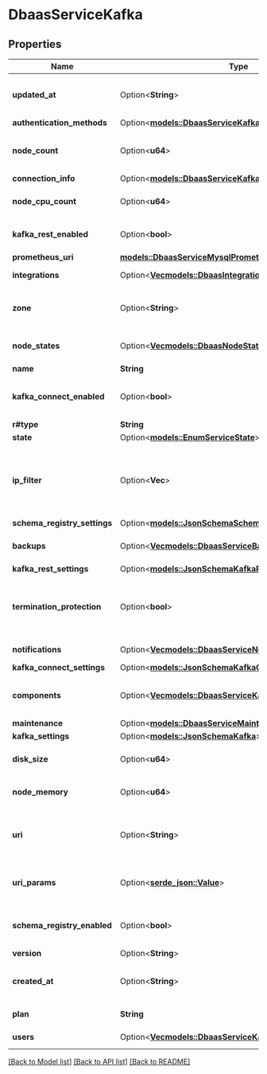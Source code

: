 # DbaasServiceKafka

## Properties

Name | Type | Description | Notes
------------ | ------------- | ------------- | -------------
**updated_at** | Option<**String**> | Service last update timestamp (ISO 8601) | [optional]
**authentication_methods** | Option<[**models::DbaasServiceKafkaAuthenticationMethods**](dbaas_service_kafka_authentication_methods.md)> |  | [optional]
**node_count** | Option<**u64**> | Number of service nodes in the active plan | [optional]
**connection_info** | Option<[**models::DbaasServiceKafkaConnectionInfo**](dbaas_service_kafka_connection_info.md)> |  | [optional]
**node_cpu_count** | Option<**u64**> | Number of CPUs for each node | [optional]
**kafka_rest_enabled** | Option<**bool**> | Whether Kafka REST is enabled | [optional]
**prometheus_uri** | [**models::DbaasServiceMysqlPrometheusUri**](dbaas_service_mysql_prometheus_uri.md) |  | 
**integrations** | Option<[**Vec<models::DbaasIntegration>**](dbaas-integration.md)> | Service integrations | [optional]
**zone** | Option<**String**> | The zone where the service is running | [optional]
**node_states** | Option<[**Vec<models::DbaasNodeState>**](dbaas-node-state.md)> | State of individual service nodes | [optional]
**name** | **String** |  | 
**kafka_connect_enabled** | Option<**bool**> | Whether Kafka Connect is enabled | [optional]
**r#type** | **String** |  | 
**state** | Option<[**models::EnumServiceState**](enum-service-state.md)> |  | [optional]
**ip_filter** | Option<**Vec<String>**> | Allow incoming connections from CIDR address block, e.g. '10.20.0.0/16' | [optional]
**schema_registry_settings** | Option<[**models::JsonSchemaSchemaRegistry**](json-schema-schema-registry.md)> |  | [optional]
**backups** | Option<[**Vec<models::DbaasServiceBackup>**](dbaas-service-backup.md)> | List of backups for the service | [optional]
**kafka_rest_settings** | Option<[**models::JsonSchemaKafkaRest**](json-schema-kafka-rest.md)> |  | [optional]
**termination_protection** | Option<**bool**> | Service is protected against termination and powering off | [optional]
**notifications** | Option<[**Vec<models::DbaasServiceNotification>**](dbaas-service-notification.md)> | Service notifications | [optional]
**kafka_connect_settings** | Option<[**models::JsonSchemaKafkaConnect**](json-schema-kafka-connect.md)> |  | [optional]
**components** | Option<[**Vec<models::DbaasServiceKafkaComponentsInner>**](dbaas_service_kafka_components_inner.md)> | Service component information objects | [optional]
**maintenance** | Option<[**models::DbaasServiceMaintenance**](dbaas-service-maintenance.md)> |  | [optional]
**kafka_settings** | Option<[**models::JsonSchemaKafka**](json-schema-kafka.md)> |  | [optional]
**disk_size** | Option<**u64**> | TODO UNIT disk space for data storage | [optional]
**node_memory** | Option<**u64**> | TODO UNIT of memory for each node | [optional]
**uri** | Option<**String**> | URI for connecting to the service (may be absent) | [optional]
**uri_params** | Option<[**serde_json::Value**](.md)> | service_uri parameterized into key-value pairs | [optional]
**schema_registry_enabled** | Option<**bool**> | Whether Schema-Registry is enabled | [optional]
**version** | Option<**String**> | Kafka version | [optional]
**created_at** | Option<**String**> | Service creation timestamp (ISO 8601) | [optional]
**plan** | **String** | Subscription plan | 
**users** | Option<[**Vec<models::DbaasServiceKafkaUsersInner>**](dbaas_service_kafka_users_inner.md)> | List of service users | [optional]

[[Back to Model list]](../README.md#documentation-for-models) [[Back to API list]](../README.md#documentation-for-api-endpoints) [[Back to README]](../README.md)


